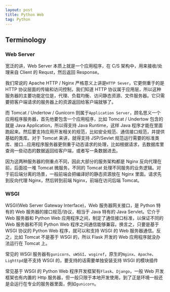 ```yaml
---
layout: post
title: Python Web
tag: Python
---
```


## Terminology

### Web Server
宽泛的讲，Web Server 本质上就是一个应用程序，在 C/S 架构中，用来接收/处理来自 Client 的 Requst，然后返回 Response。

我们常说的 Apache HTTP / Nginx 严格意义上讲是`HTTP Sever`，它更侧重于的是 HTTP 协议层面的传输和访问控制，我们知道 HTTP 协议属于应用层，所以这种服务器的主要功能定位是，代理、负载均衡、访问静态资源、文件服务器。它只需要把客户端请求的服务器上的资源返回给客户端就够了。

而 Tomcat / Undertow / Gunicorn 则属于`Application Server`，顾名思义一个应用程序服务器，首先他要包含一个应用程序，比如 Tomcat / Undertow 包含的就是 Java Application，所以得支持 Java Runtime，这样 Java 程序才能在里面跑起来。然后要支持应用开发相关的规范，比如安全规范、通信接口规范，并提供基础的类库。对于 Tomcat 来讲，就得支持 JSP/Sevlet 规范运行需要的标准类库、接口...应用程序服务器更侧重于动态请求的处理，比如根据请求，去数据库里查询一些动态的数据返回给客户端，或者写一条数据进去。

因为这两种服务器的侧重点不同，因此大部分的服务架构都是 Nginx 反向代理在前，后面挂一堆 Tomcat 微服务，不同的 Tomcat 处理不同服务的业务逻辑。对于前后端分离的场景，一般前端会把编译好的静态资源放在 Nginx 里面。请求先到反向代理 Nginx，然后转到前端 Nginx，前端在访问后端 Tomcat。

### WSGI
WSGI(Web Server Gateway Interface)，Web 服务器网关接口，是 Python 特有的 Web 服务器的接口规范/协议，相当于 Java 特有的 Java Servlet。它介于 Web 服务器和 Python Web 应用程序之间，制定了通信接口标准，以保证不同的 Web 服务器和不同 Python Web 程序之间通信能够兼容。换言之，只要是基于 WSGI 协议的 Python Web 程序，就可以和支持 WSGI 的 Web 服务器通信。反之，比如 Tomcat 不是基于 WSGI 的，所以 Flask 开发的 Web 应用程序就没办法运行在 Tomcat 上。

常见的 WSGI 服务器有`gunicorn`、`uWSGI`、`wsgiref`，原生的`Nginx`、`Apache`、`Lighttpd`是不支持 WSGI 的，要支持的话需要单独安装支持 WSGI 的模块插件

常见基于 WSGI 的 Python Web 程序开发框架有`Flask`、`Django`，一般 Web 开发框架也有内置的 Http 服务器，但一般只限于本地开发使用，到了正是环境一般还是会运行在专业的服务器里面，例如`gunicorn`。


